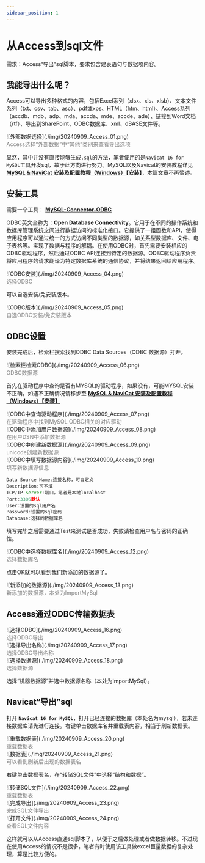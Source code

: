 ```yaml
---
sidebar_position: 1
---
```


# 从Access到sql文件

需求：Access“导出”sql脚本，要求包含建表语句与数据项内容。

## 我能导出什么呢？

Access可以导出多种格式的内容，包括Excel系列（xlsx、xls、xlsb）、文本文件系列（txt、csv、tab、asc）、pdf或xps、HTML（htm、html）、Access系列（accdb、mdb、adp、mda、accda、mde、accde、ade）、链接到Word文档（rtf）、导出到SharePoint、ODBC数据库、xml、dBASE文件等。

<div style={{textAlign: 'center'}}>
![外部数据选择](./img/20240909_Access_01.png)
<font color="grey"><br />Access选择“外部数据”中“其他”类别来查看导出选项</font>
</div>

显然，其中并没有直接能够生成`.sql`的方法，笔者使用的是`Navicat 16 for MySQL`工具开发sql，故于此方向进行努力。MySQL以及Navicat的安装教程详见 **[MySQL & NaviCat 安装及配置教程（Windows）【安装】](https://blog.csdn.net/qq_41918107/article/details/140439212)**，本篇文章不再赘述。

## 安装工具

需要一个工具： **[MySQL-Connector-ODBC](https://dev.mysql.com/downloads/)**

ODBC英文全称为：**Open Database Connectivity**。它用于在不同的操作系统和数据库管理系统之间进行数据访问的标准化接口。它提供了一组函数和API，使得应用程序可以通过统一的方式访问不同类型的数据源，如关系型数据库、文件、电子表格等。实现了数据与程序的解耦。在使用ODBC时，首先需要安装相应的ODBC驱动程序，然后通过ODBC API连接到特定的数据源。ODBC驱动程序负责将应用程序的请求翻译为特定数据库系统的通信协议，并将结果返回给应用程序。

<div style={{textAlign: 'center'}}>
![ODBC安装](./img/20240909_Access_04.png)
<font color="grey"><br />选择ODBC</font>
</div>

可以自选安装/免安装版本。

<div style={{textAlign: 'center'}}>
![ODBC版本](./img/20240909_Access_05.png)
<font color="grey"><br />自选ODBC安装/免安装版本</font>
</div>


## ODBC设置

安装完成后，检索栏搜索找到ODBC Data Sources（ODBC 数据源）打开。

<div style={{textAlign: 'center'}}>
![检索栏检索ODBC](./img/20240909_Access_06.png)
<font color="grey"><br />ODBC数据源</font>
</div>

首先在驱动程序中查询是否有MYSQL的驱动程序，如果没有，可能MYSQL安装不正确，如遇不正确情况请移步至 **[MySQL & NaviCat 安装及配置教程（Windows）【安装】](https://blog.csdn.net/qq_41918107/article/details/140439212)**

<div style={{textAlign: 'center'}}>
![ODBC中查询驱动程序](./img/20240909_Access_07.png)
<font color="grey"><br />在驱动程序中找到MySQL ODBC相关的对应驱动</font>
</div>

<div style={{textAlign: 'center'}}>
![ODBC中添加用户数据源](./img/20240909_Access_08.png)
<font color="grey"><br />在用户DSN中添加数据源</font>
</div>

<div style={{textAlign: 'center'}}>
![ODBC中创建新数据源](./img/20240909_Access_09.png)
<font color="grey"><br />unicode创建新数据源</font>
</div>

<div style={{textAlign: 'center'}}>
![ODBC中填写数据源内容](./img/20240909_Access_10.png)
<font color="grey"><br />填写新数据源信息</font>
</div>

```js title="Data Source Configuration"
Data Source Name:连接名称，可自定义
Description:可不填
TCP/IP Server:端口，笔者是本地localhost
Port:3306默认
User:设置的sql用户名
Password:设置的sql密码
Database:选择的数据库名
```

填写完毕之后需要通过Test来测试是否成功，失败请检查用户名与密码的正确性。

<div style={{textAlign: 'center'}}>
![ODBC中选择数据库名](./img/20240909_Access_12.png)
<font color="grey"><br />选择数据库名</font>
</div>

点击OK就可以看到我们新添加的数据源了。
<div style={{textAlign: 'center'}}>
![新添加的数据源](./img/20240909_Access_13.png)
<font color="grey"><br />新添加的数据源，本处为ImportMySql</font>
</div>

## Access通过ODBC传输数据表

<div style={{textAlign: 'center'}}>
![选择ODBC](./img/20240909_Access_16.png)
<font color="grey"><br />选择ODBC导出</font>
</div>

<div style={{textAlign: 'center'}}>
![选择导出名称](./img/20240909_Access_17.png)
<font color="grey"><br />选择ODBC导出名称</font>
</div>

<div style={{textAlign: 'center'}}>
![选择数据源](./img/20240909_Access_18.png)
<font color="grey"><br />选择数据源</font>
</div>

选择“机器数据源”并选中数据源名称（本处为ImportMySql）。
## Navicat“导出”sql

打开 **`Navicat 16 for MySQL`**，打开已经连接的数据库（本处名为mysql），若未连接数据库请先进行连接。右键单击数据库名并重载表内容，相当于刷新数据表。

<div style={{textAlign: 'center'}}>
![重载数据表](./img/20240909_Access_20.png)
<font color="grey"><br />重载数据表</font>
</div>

<div style={{textAlign: 'center'}}>
![数据表](./img/20240909_Access_21.png)
<font color="grey"><br />可以看到刷新后出现的数据表名</font>
</div>

右键单击数据表名，在“转储SQL文件”中选择“结构和数据”。

<div style={{textAlign: 'center'}}>
![转储SQL文件](./img/20240909_Access_22.png)
<font color="grey"><br />重载数据表</font>
</div>

<div style={{textAlign: 'center'}}>
![完成导出](./img/20240909_Access_23.png)
<font color="grey"><br />完成SQL文件导出</font>
</div>

<div style={{textAlign: 'center'}}>
![打开文件](./img/20240909_Access_24.png)
<font color="grey"><br />查看SQL文件内容</font>
</div>

这样就可以从Access直通sql脚本了，以便于之后做处理或者做数据转移。不过现在使用Access的情况不是很多，笔者有时使用该工具做excel巨量数据的复杂处理，算是比较方便的。